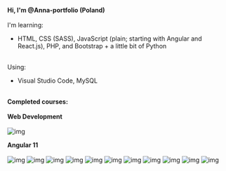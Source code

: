 
<!---
Anna-portfolio/Anna-portfolio is a ✨ special ✨ repository because its `README.md` (this file) appears on your GitHub profile.
You can click the Preview link to take a look at your changes.
--->

<b>Hi, I'm @Anna-portfolio (Poland) </b></br></br>
I'm learning:</br>
<ul>
<li>HTML, CSS (SASS), JavaScript (plain; starting with Angular and React.js), PHP, and Bootstrap + a little bit of Python</li></br>
</ul>
 
Using:</br>
<ul>
<li>Visual Studio Code, MySQL</li></br>
</ul>
 
 
<b>Completed courses:</b></br></br>
<b> Web Development </b></br></br>
![img](https://api.accredible.com/v1/frontend/credential_website_embed_image/badge/33425836)


<b>Angular 11</b></br></br>
![img](https://api.accredible.com/v1/frontend/credential_website_embed_image/badge/33445726)
![img](https://api.accredible.com/v1/frontend/credential_website_embed_image/badge/33499152)
![img](https://api.accredible.com/v1/frontend/credential_website_embed_image/badge/33508637)
![img](https://api.accredible.com/v1/frontend/credential_website_embed_image/badge/33562003)
![img](https://api.accredible.com/v1/frontend/credential_website_embed_image/badge/33597355)
![img](https://api.accredible.com/v1/frontend/credential_website_embed_image/badge/33602269)
![img](https://api.accredible.com/v1/frontend/credential_website_embed_image/badge/33622931)
![img](https://api.accredible.com/v1/frontend/credential_website_embed_image/badge/33638780)
![img](https://api.accredible.com/v1/frontend/credential_website_embed_image/badge/33641179)
![img](https://api.accredible.com/v1/frontend/credential_website_embed_image/badge/33644241)
![img](https://api.accredible.com/v1/frontend/credential_website_embed_image/badge/33644309)
